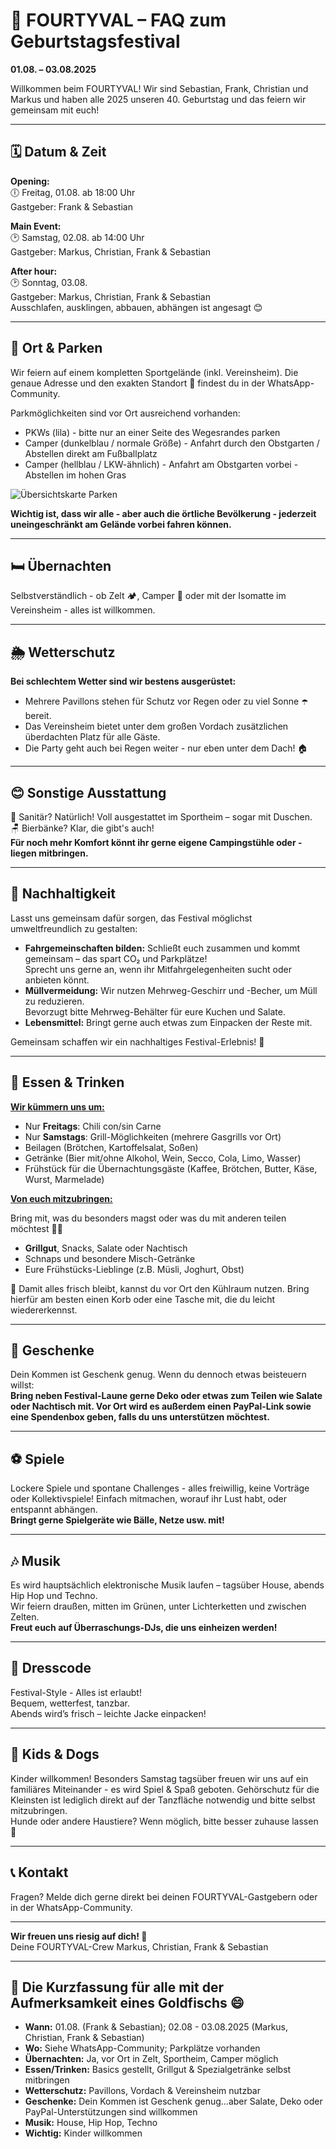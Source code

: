# 🎪 FOURTYVAL – FAQ zum Geburtstagsfestival

**01.08. – 03.08.2025**  

Willkommen beim FOURTYVAL! Wir sind Sebastian, Frank, Christian und Markus und haben alle 2025 unseren 40. Geburtstag und das feiern wir gemeinsam mit euch!

---

## 🗓️ Datum & Zeit

**Opening:**  
🕕 Freitag, 01.08. ab 18:00 Uhr  
Gastgeber: Frank & Sebastian

**Main Event:**  
🕑 Samstag, 02.08. ab 14:00 Uhr  
Gastgeber: Markus, Christian, Frank & Sebastian

**After hour:**  
🕑 Sonntag, 03.08.  
Gastgeber: Markus, Christian, Frank & Sebastian  
Ausschlafen, ausklingen, abbauen, abhängen ist angesagt 😊

---

## 📍 Ort & Parken

Wir feiern auf einem kompletten Sportgelände (inkl. Vereinsheim). Die genaue Adresse und den exakten Standort 📌 findest du in der WhatsApp-Community.  
  
Parkmöglichkeiten sind vor Ort ausreichend vorhanden:  

- PKWs (lila) - bitte nur an einer Seite des Wegesrandes parken  
- ⁠Camper (dunkelblau / normale Größe) - Anfahrt durch den Obstgarten / Abstellen direkt am Fußballplatz  
- ⁠Camper (hellblau / LKW-ähnlich) - Anfahrt am Obstgarten vorbei - Abstellen im hohen Gras  

![Übersichtskarte Parken](./img/parking.jpeg)

**Wichtig ist, dass wir alle - aber auch die örtliche Bevölkerung - jederzeit uneingeschränkt am Gelände vorbei fahren können.**

---

## 🛏️ Übernachten

Selbstverständlich - ob Zelt 🏕️, Camper 🚐 oder mit der Isomatte im Vereinsheim - alles ist willkommen.

---

## 🌦️ Wetterschutz

**Bei schlechtem Wetter sind wir bestens ausgerüstet:**
- Mehrere Pavillons stehen für Schutz vor Regen oder zu viel Sonne ☂️ bereit.
- Das Vereinsheim bietet unter dem großen Vordach zusätzlichen überdachten Platz für alle Gäste.
- Die Party geht auch bei Regen weiter - nur eben unter dem Dach! 🏠

---

## 😊 Sonstige Ausstattung

🧼 Sanitär? Natürlich! Voll ausgestattet im Sportheim – sogar mit Duschen.  
🪑 Bierbänke? Klar, die gibt's auch!  
**Für noch mehr Komfort könnt ihr gerne eigene Campingstühle oder -liegen mitbringen.**

---

## 🌱 Nachhaltigkeit

Lasst uns gemeinsam dafür sorgen, das Festival möglichst umweltfreundlich zu gestalten:

- **Fahrgemeinschaften bilden:** Schließt euch zusammen und kommt gemeinsam – das spart CO₂ und Parkplätze!  
Sprecht uns gerne an, wenn ihr Mitfahrgelegenheiten sucht oder anbieten könnt.
- **Müllvermeidung:** Wir nutzen Mehrweg-Geschirr und -Becher, um Müll zu reduzieren.  
Bevorzugt bitte Mehrweg-Behälter für eure Kuchen und Salate.  
- **Lebensmittel:** Bringt gerne auch etwas zum Einpacken der Reste mit.  

Gemeinsam schaffen wir ein nachhaltiges Festival-Erlebnis! 💚

---

## 🍔 Essen & Trinken

**<u>Wir kümmern uns um:</u>**

- Nur **Freitags**: Chili con/sin Carne
- Nur **Samstags**: Grill-Möglichkeiten (mehrere Gasgrills vor Ort)
- Beilagen (Brötchen, Kartoffelsalat, Soßen)
- Getränke (Bier mit/ohne Alkohol, Wein, Secco, Cola, Limo, Wasser)
- Frühstück für die Übernachtungsgäste (Kaffee, Brötchen, Butter, Käse, Wurst, Marmelade)

**<u>Von euch mitzubringen:</u>**

Bring mit, was du besonders magst oder was du mit anderen teilen möchtest 🍰🍹  

- **Grillgut**, Snacks, Salate oder Nachtisch
- Schnaps und besondere Misch-Getränke
- Eure Frühstücks-Lieblinge (z.B. Müsli, Joghurt, Obst)

🧊 Damit alles frisch bleibt, kannst du vor Ort den Kühlraum nutzen. Bring hierfür am besten einen Korb oder eine Tasche mit, die du leicht wiedererkennst.

---

## 🎁 Geschenke

Dein Kommen ist Geschenk genug.
Wenn du dennoch etwas beisteuern willst:  
**Bring neben Festival-Laune gerne Deko oder etwas zum Teilen wie Salate oder Nachtisch mit. Vor Ort wird es außerdem einen PayPal-Link sowie eine Spendenbox geben, falls du uns unterstützen möchtest.**

---

## ⚽ Spiele

Lockere Spiele und spontane Challenges - alles freiwillig, keine Vorträge oder Kollektivspiele! Einfach mitmachen, worauf ihr Lust habt, oder entspannt abhängen.  
**Bringt gerne Spielgeräte wie Bälle, Netze usw. mit!**

---

## 🎶 Musik

Es wird hauptsächlich elektronische Musik laufen – tagsüber House, abends Hip Hop und Techno.  
Wir feiern draußen, mitten im Grünen, unter Lichterketten und zwischen Zelten.  
**Freut euch auf Überraschungs-DJs, die uns einheizen werden!**

---

## 👕 Dresscode

Festival-Style - Alles ist erlaubt!  
Bequem, wetterfest, tanzbar.  
Abends wird’s frisch – leichte Jacke einpacken!

---

## 🧒 Kids & Dogs

Kinder willkommen! Besonders Samstag tagsüber freuen wir uns auf ein familiäres Miteinander - es wird Spiel & Spaß geboten.
Gehörschutz für die Kleinsten ist lediglich direkt auf der Tanzfläche notwendig und bitte selbst mitzubringen.  
Hunde oder andere Haustiere? Wenn möglich, bitte besser zuhause lassen 🐶

---

## 📞 Kontakt

Fragen? Melde dich gerne direkt bei deinen FOURTYVAL-Gastgebern oder in der WhatsApp-Community.

---

**Wir freuen uns riesig auf dich! 💛**  
Deine FOURTYVAL-Crew Markus, Christian, Frank & Sebastian

---

## 🚀 Die Kurzfassung für alle mit der Aufmerksamkeit eines Goldfischs 😄

- **Wann:** 01.08. (Frank & Sebastian); 02.08 - 03.08.2025 (Markus, Christian, Frank & Sebastian)
- **Wo:** Siehe WhatsApp-Community; Parkplätze vorhanden
- **Übernachten:** Ja, vor Ort in Zelt, Sportheim, Camper möglich
- **Essen/Trinken:** Basics gestellt, Grillgut & Spezialgetränke selbst mitbringen
- **Wetterschutz:** Pavillons, Vordach & Vereinsheim nutzbar
- **Geschenke:** Dein Kommen ist Geschenk genug...aber Salate, Deko oder PayPal-Unterstützungen sind willkommen
- **Musik:** House, Hip Hop, Techno
- **Wichtig:** Kinder willkommen
<br/><br/><br/><br/><br/>
